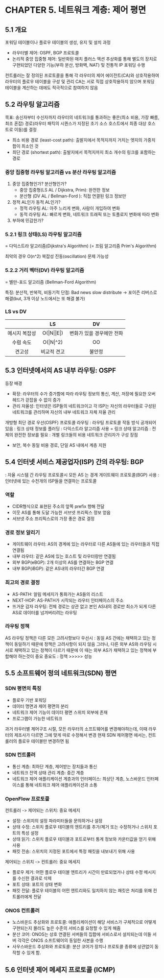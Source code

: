 # CHAPTER 5. 네트워크 계층: 제어 평면

## 5.1 개요
포워딩 테이블이나 플로우 테이블의 생성, 유지 및 설치 과정
- 라우터별 제어: OSPF, BGP 프로토콜
- 논리적 중앙 집중형 제어: 일반화된 매치 플러스 액션 추상화를 통해 별도의 장치로 구현되었던 다양한 기능(부하 분산, 방화벽, NAT) 및 전통적 IP 포워딩 수행

컨트롤러는 잘 정의된 프로토콜을 통해 각 라우터의 제어 에이전트(CA)와 상호작용하여 라우터의 플로우 테이블을 구성 및 관리
CA는 서로 직접 상호작용하지 않으며 포워딩 테이블을 계산하는 데에도 적극적으로 참여하지 않음

## 5.2 라우팅 알고리즘
목표: 송신자부터 수신자까지 라우터의 네트워크를 통과하는 좋은(최소 비용, 가장 빠름, 최조 혼잡) 경로(라우터 패킥의 시퀀스가 지정된 초기 소스 호스트에서 최종 대상 호스트로 이동)를 결정
- 최소 비용 경로 (least-cost path): 출발지에서 목적지까지 거치는 엣지의 가중치 합이 최소인 것
- 최단 경로 (shortest path): 출발지에서 목적지까지 최소 개수의 링크를 포함하는 경로
 ### 중앙 집중형 라우팅 알고리즘 vs 분산 라우팅 알고리즘
 1. 중앙 집중형인가? 분산형인가?
    - 중앙 집중형(LS AL / Dijkstra, Prim): 완전한 정보
    - 분산형     (DV AL / Bellman-Ford  ): 직접 연결된 링크 정보만
 2. 정적 AL인가 동적 AL인가?
    - 정적 라우팅 AL: 아주 느리게 변화, 사람이 개입하여 변화
    - 동적 라우팅 AL: 빠르게 변화, 네트워크 트래픽 또는 토폴로지 변화에 따라 변화
 3. 부하에 민감한가?

### 5.2.1 링크 상태(LS) 라우팅 알고리즘
= 다익스트라 알고리즘(Dijkstra's Algorithm)
(= 프림 알고리즘 Prim's Algorithm)

최악의 경우 O(n^2) 복잡성
진동(oscillation) 문제 가능성

### 5.2.2 거리 벡터(DV) 라우팅 알고리즘
= 벨만-포드 알고리즘 (Bellman-Ford Algorithm)

특징: 분산적, 반복적, 비동기적
단점: Bad news slow distribute -> 포이즌 리버스로 해결(but, 3개 이상 노드에서는 또 해결 불가)

### LS vs DV
| |LS|DV|
|:-:|:-:|:-:|
|메시지 복잡성| O(\|N\|\|E\|) | 변화가 있을 경우에만 전파 |
|수렴 속도| O(\|N\|^2) | OO |
|견고성| 비교적 견고 | 불안정 |

## 5.3 인터넷에서의 AS 내부 라우팅: OSPF
등장 배경
- 확장: 라우터의 수가 증가함에 따라 라우팅 정보의 통신, 계산, 저장에 필요한 오버헤드가 걷잡을 수 없이 증가
- 관리 자율성: 인터넷은 ISP들의 네트워크이고 각 ISP는 자신의 라우터들로 구성된 네트워크를 관리하며 자신의 내부 네트워크 자체 자율 관리

개방형 최단 경로 우선(OSPF) 프로토콜 라우팅
: 라우팅 프로토콜 작동 방식 공개되어 있음
: 링크 상태 정보를 플러딩
: 다익스트라 알고리즘 사용 = 링크 상태 알고리즘
: 전체의 완전한 정보를 필요
: 개별 링크들의 비용 네트워크 관리자가 구성
장점
- 보안, 복수 동일 비용 경로, 단일 AS 내에서 계층 지원

## 5.4 인터넷 서비스 제공업자(ISP) 간의 라우팅: BGP
: 자율 시스템 간 라우팅 프로토콜시 모든 AS 는 경계 게이트웨이 프로토콜(BGP) 사용
: 인터넷에 있는 수천개의 ISP들을 연결하는 프로토콜

### 역할
- CIDR형식으로 표현된 주소의 앞쪽 prefix 향해 전달
- 이웃 AS를 통해 도달 가능한 서브넷 프리픽스 정보 얻음
- 서브넷 주소 프리픽스로의 가장 좋은 경로 결정

### 경로 정보 알리기
- 게이트웨이 라우터: AS의 경계에 있는 라우터로 다른 AS들에 있는 라우터들과 직접 연결됨
- 내부 라우터: 같은 AS에 있는 호스트 및 라우터랑만 연결됨
- 외부 BGP(eBGP): 2개 이상의 AS를 연결하는 BGP 연결
- 내부 BGP(iBGP): 같은 AS내의 라우터간 BGP 연결

### 최고의 경로 결정
- AS-PATH: 알림 메세지가 통화가는 AS들의 리스트
- NEXT-HOP: AS-PATH가 시작되는 라우터 인터페이스의 주소
- 뜨거운 감자 라우팅: 전체 경로는 상관 없고 본인 AS내의 경로만 최소가 되게 다른 AS로 데이터를 넘겨버리려는 라우팅

### 라우팅 정책
AS 라우팅 정책은 다른 모든 고려사항보다 우선시
: 동일 AS 간에는 채택하고 있는 정책이 동일하기 때문에 정책은 고려사항이 되지 않음 그러나,
다른 외부 AS와 라우팅 시 서로 채택하고 있는 정책이 다르기 때문에 이 때는 외부 AS가 채택하고 있는 정책에 부합해야 하는것이 중요
중요도 : 정책 >>>>> 성능

## 5.5 소프트웨어 정의 네트워크(SDN) 평면

### SDN 평면의 특징
- 플로우 기반 포워딩
- 데이터 명면과 제어 평면의 분리
- 네트워크 제어 기능이 데이터 평면 스위치 외부에 존재
- 프로그램이 가능한 네트워크

과거 라우터별 제어구조 시절,
모든 라우터의 소프트웨어를 변경해야하는데, 이때 라우터의 제조사가 다르면 그에 맞게 따로 수정해서 변경
현재 SDN 제어평면 에서는,
컨트롤러의 플로우 테이블만 변경하면 됨

### SDN 컨트롤러
- 통신 계층: 최하단 계층, 제어받는 장치들과 통신
- 네트워크 전역 상태 관리 계층: 중간 계층
- 네트워크 제어 애플리케이션 계층과의 인터페이스: 최상단 계층, 노스바운드 인터페이스를 통해 네트워크 제어 애플리케이션과 소통

### OpenFlow 프로토콜

컨트롤러 -> 제어되는 스위치: 중요 메세지
- 설정: 스위치의 설정 파라미터들을 문의하거나 설정
- 상태 수정: 스위치 플로우 테이블의 엔트리를 추가/제거 또는 수정하거나 스위치 포트의 특성 설정
- 상태 읽기: 스위치 플로우 테이블과 포트로부터 통계 정보와 카운터값을 얻기 위해 사용
- 패킷 전송: 스위치의 지정된 포트에서 특정 패킷을 내보내기 위해 사용

제어되는 스위치 -> 컨트롤러: 중요 메세지
- 플로우 제거: 어떤 플로우 테이블 엔트리가 시간이 만료되었거나 상태 수정 메시지를 수신한 결과로 삭제
- 포트 상태: 포트의 상태 변화
- 패킷 전달: 플로우 테이블의 어떤 엔트리와도 일치하지 않는 패킷은 처리를 위해 컨트롤러에게 전달

### ONOS 컨트롤러
- 노스바운드 추상화와 프로토콜: 애플리케이션이 해당 서비스가 구체적으로 어떻게 구현되는지 몰라도 높은 수준의 서비스를 요청할 수 있게 해줌
- 분산 코어: ONOS는 상호 연결된 서버들의 집합에 서비스로서 설치되는데 이들 서버 각각은 ONOS 소프트웨어의 동일한 사본을 수행
- 사우스바운드 추상화와 프로토콜: 분산 코어가 장치나 프로토콜 종류에 상관없이 동작할 수 있게 함.

## 5.6 인터넷 제어 메세지 프로토콜 (ICMP)
